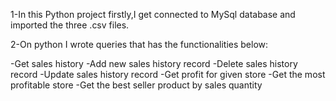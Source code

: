 1-In this Python project firstly,I get connected to MySql database and imported the three .csv files. 

2-On python I wrote queries that has the functionalities below:

-Get sales history
-Add new sales history record
-Delete sales history record
-Update sales history record
-Get profit for given store
-Get the most profitable store
-Get the best seller product by sales quantity
